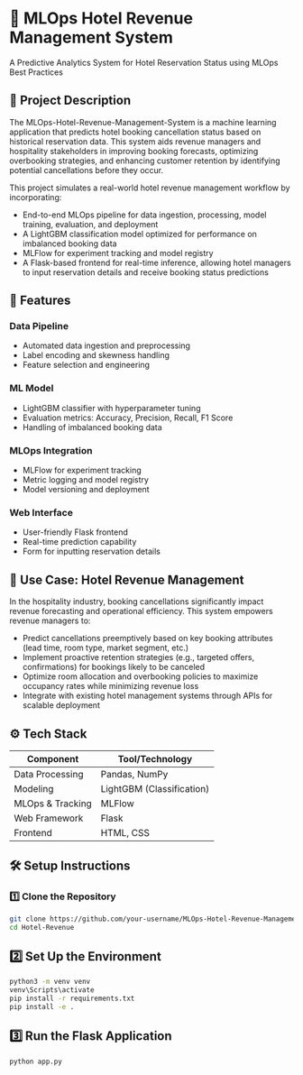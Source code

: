 # 🏨 MLOps Hotel Revenue Management System

A Predictive Analytics System for Hotel Reservation Status using MLOps Best Practices



## 📖 Project Description

The MLOps-Hotel-Revenue-Management-System is a machine learning application that predicts hotel booking cancellation status based on historical reservation data. This system aids revenue managers and hospitality stakeholders in improving booking forecasts, optimizing overbooking strategies, and enhancing customer retention by identifying potential cancellations before they occur.

This project simulates a real-world hotel revenue management workflow by incorporating:

- End-to-end MLOps pipeline for data ingestion, processing, model training, evaluation, and deployment
- A LightGBM classification model optimized for performance on imbalanced booking data
- MLFlow for experiment tracking and model registry
- A Flask-based frontend for real-time inference, allowing hotel managers to input reservation details and receive booking status predictions

## 🚀 Features

### Data Pipeline
- Automated data ingestion and preprocessing
- Label encoding and skewness handling
- Feature selection and engineering

### ML Model
- LightGBM classifier with hyperparameter tuning
- Evaluation metrics: Accuracy, Precision, Recall, F1 Score
- Handling of imbalanced booking data

### MLOps Integration
- MLFlow for experiment tracking
- Metric logging and model registry
- Model versioning and deployment

### Web Interface
- User-friendly Flask frontend
- Real-time prediction capability
- Form for inputting reservation details

## 🧩 Use Case: Hotel Revenue Management

In the hospitality industry, booking cancellations significantly impact revenue forecasting and operational efficiency. This system empowers revenue managers to:

- Predict cancellations preemptively based on key booking attributes (lead time, room type, market segment, etc.)
- Implement proactive retention strategies (e.g., targeted offers, confirmations) for bookings likely to be canceled
- Optimize room allocation and overbooking policies to maximize occupancy rates while minimizing revenue loss
- Integrate with existing hotel management systems through APIs for scalable deployment

## ⚙️ Tech Stack

| Component          | Tool/Technology       |
|--------------------|-----------------------|
| Data Processing    | Pandas, NumPy         |
| Modeling           | LightGBM (Classification) |
| MLOps & Tracking   | MLFlow                |
| Web Framework      | Flask                 |
| Frontend           | HTML, CSS             |

## 🛠️ Setup Instructions

### 1️⃣ Clone the Repository
```bash
git clone https://github.com/your-username/MLOps-Hotel-Revenue-Management.git
cd Hotel-Revenue
```

## 2️⃣ Set Up the Environment
```bash
python3 -m venv venv
venv\Scripts\activate
pip install -r requirements.txt
pip install -e .
```

## 3️⃣ Run the Flask Application
```bash
python app.py
``` 